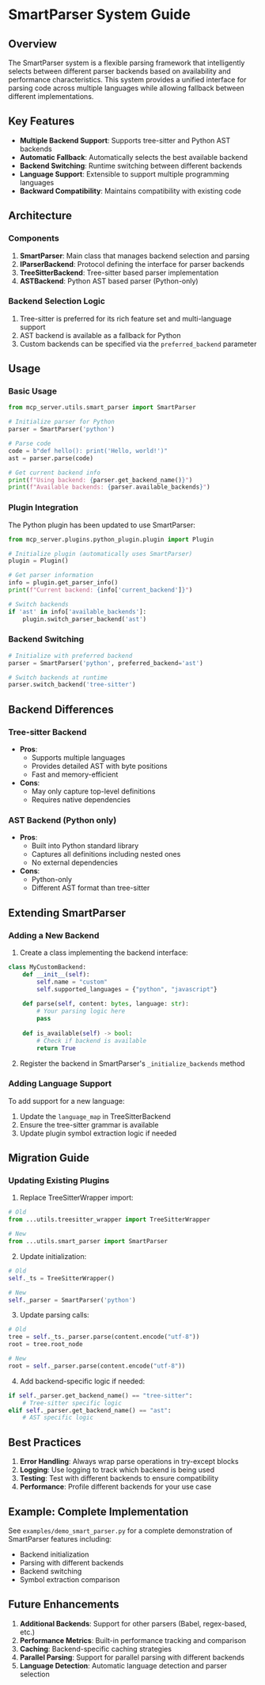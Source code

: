 # SmartParser System Guide

## Overview

The SmartParser system is a flexible parsing framework that intelligently selects between different parser backends based on availability and performance characteristics. This system provides a unified interface for parsing code across multiple languages while allowing fallback between different implementations.

## Key Features

- **Multiple Backend Support**: Supports tree-sitter and Python AST backends
- **Automatic Fallback**: Automatically selects the best available backend
- **Backend Switching**: Runtime switching between different backends
- **Language Support**: Extensible to support multiple programming languages
- **Backward Compatibility**: Maintains compatibility with existing code

## Architecture

### Components

1. **SmartParser**: Main class that manages backend selection and parsing
2. **IParserBackend**: Protocol defining the interface for parser backends
3. **TreeSitterBackend**: Tree-sitter based parser implementation
4. **ASTBackend**: Python AST based parser (Python-only)

### Backend Selection Logic

1. Tree-sitter is preferred for its rich feature set and multi-language support
2. AST backend is available as a fallback for Python
3. Custom backends can be specified via the `preferred_backend` parameter

## Usage

### Basic Usage

```python
from mcp_server.utils.smart_parser import SmartParser

# Initialize parser for Python
parser = SmartParser('python')

# Parse code
code = b"def hello(): print('Hello, world!')"
ast = parser.parse(code)

# Get current backend info
print(f"Using backend: {parser.get_backend_name()}")
print(f"Available backends: {parser.available_backends}")
```

### Plugin Integration

The Python plugin has been updated to use SmartParser:

```python
from mcp_server.plugins.python_plugin.plugin import Plugin

# Initialize plugin (automatically uses SmartParser)
plugin = Plugin()

# Get parser information
info = plugin.get_parser_info()
print(f"Current backend: {info['current_backend']}")

# Switch backends
if 'ast' in info['available_backends']:
    plugin.switch_parser_backend('ast')
```

### Backend Switching

```python
# Initialize with preferred backend
parser = SmartParser('python', preferred_backend='ast')

# Switch backends at runtime
parser.switch_backend('tree-sitter')
```

## Backend Differences

### Tree-sitter Backend
- **Pros**: 
  - Supports multiple languages
  - Provides detailed AST with byte positions
  - Fast and memory-efficient
- **Cons**:
  - May only capture top-level definitions
  - Requires native dependencies

### AST Backend (Python only)
- **Pros**:
  - Built into Python standard library
  - Captures all definitions including nested ones
  - No external dependencies
- **Cons**:
  - Python-only
  - Different AST format than tree-sitter

## Extending SmartParser

### Adding a New Backend

1. Create a class implementing the backend interface:

```python
class MyCustomBackend:
    def __init__(self):
        self.name = "custom"
        self.supported_languages = {"python", "javascript"}
    
    def parse(self, content: bytes, language: str):
        # Your parsing logic here
        pass
    
    def is_available(self) -> bool:
        # Check if backend is available
        return True
```

2. Register the backend in SmartParser's `_initialize_backends` method

### Adding Language Support

To add support for a new language:

1. Update the `language_map` in TreeSitterBackend
2. Ensure the tree-sitter grammar is available
3. Update plugin symbol extraction logic if needed

## Migration Guide

### Updating Existing Plugins

1. Replace TreeSitterWrapper import:
```python
# Old
from ...utils.treesitter_wrapper import TreeSitterWrapper

# New
from ...utils.smart_parser import SmartParser
```

2. Update initialization:
```python
# Old
self._ts = TreeSitterWrapper()

# New
self._parser = SmartParser('python')
```

3. Update parsing calls:
```python
# Old
tree = self._ts._parser.parse(content.encode("utf-8"))
root = tree.root_node

# New
root = self._parser.parse(content.encode("utf-8"))
```

4. Add backend-specific logic if needed:
```python
if self._parser.get_backend_name() == "tree-sitter":
    # Tree-sitter specific logic
elif self._parser.get_backend_name() == "ast":
    # AST specific logic
```

## Best Practices

1. **Error Handling**: Always wrap parse operations in try-except blocks
2. **Logging**: Use logging to track which backend is being used
3. **Testing**: Test with different backends to ensure compatibility
4. **Performance**: Profile different backends for your use case

## Example: Complete Implementation

See `examples/demo_smart_parser.py` for a complete demonstration of SmartParser features including:
- Backend initialization
- Parsing with different backends
- Backend switching
- Symbol extraction comparison

## Future Enhancements

1. **Additional Backends**: Support for other parsers (Babel, regex-based, etc.)
2. **Performance Metrics**: Built-in performance tracking and comparison
3. **Caching**: Backend-specific caching strategies
4. **Parallel Parsing**: Support for parallel parsing with different backends
5. **Language Detection**: Automatic language detection and parser selection